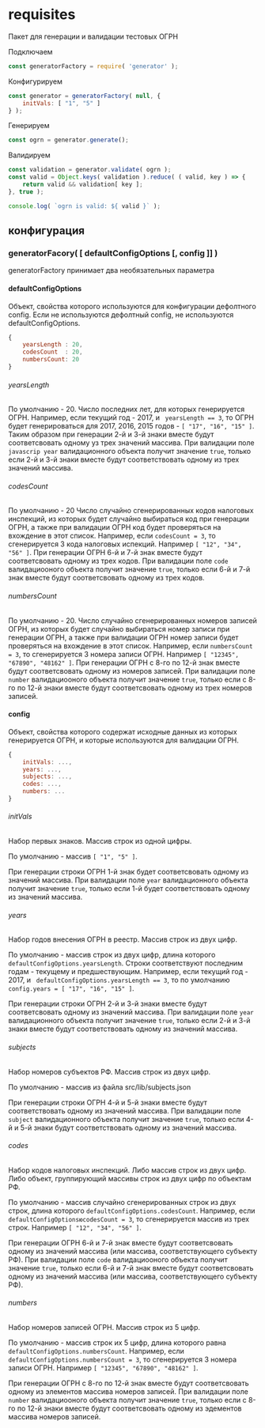 # requisites
Пакет для генерации и валидации тестовых ОГРН

Подключаем
```javascript
const generatorFactory = require( 'generator' );
```

Конфигурируем
```javascript
const generator = generatorFactory( null, {
	initVals: [ "1", "5" ]
} );
```

Генерируем
```javascript
const ogrn = generator.generate();
```

Валидируем
```javascript
const validation = generator.validate( ogrn );
const valid = Object.keys( validation ).reduce( ( valid, key ) => {
    return valid && validation[ key ];
}, true );

console.log( `ogrn is valid: ${ valid }` );
```

## конфигурация
### generatorFacory( [ defaultConfigOptions [, config ]] )
generatorFactory принимает два необязательных параметра

#### defaultConfigOptions
Объект, свойства которого используются для конфигурации дефолтного config. Если не используются дефолтный config, не используются defaultConfigOptions.

```javascript
{
	yearsLength : 20,
	codesCount  : 20,
	numbersCount: 20
}
```

###### yearsLength
По умолчанию - 20.
Число последних лет, для которых генерируется ОГРН.
Например, если текущий год - 2017, и ` yearsLength == 3`, то ОГРН будет генерироваться для 2017, 2016, 2015 годов - `[ "17", "16", "15" ]`.
Таким образом при генерации 2-й и 3-й знаки вместе будут соответсвовать одному уз трех значений массива. При валидации поле `javascrip year` валидационного объекта получит значение `true`, только если 2-й и 3-й знаки вместе будут соответствовать одному из трех значений массива.

###### codesCount
По умолчанию - 20
Число случайно сгенерированных кодов налоговых инспекций, из которых будет случайно выбираться код при генерации ОГРН, а также при валидации ОГРН код будет проверяться на вхождение в этот список.
Например, если `codesCount = 3`, то сгенерируется 3 кода налоговых испекций. Например `[ "12", "34", "56" ]`. При генерации ОГРН 6-й и 7-й знак вместе будут соответсвовать одному из трех кодов. При валидации поле `code` валидациооного объекта получит значение `true`, только если 6-й и 7-й знак вместе будут соответсвовать одному из трех кодов.

###### numbersCount
По умолчанию - 20.
Число случайно сгенерированных номеров записей ОГРН, из которых будет случайно выбираться номер записи при генерации ОГРН, а также при валидации ОГРН номер записи будет проверяться на вхождение в этот список.
Например, если `numbersCount = 3`, то сгенерируется 3 номера записи ОГРН. Например `[ "12345", "67890", "48162" ]`. При генерации ОГРН с 8-го по 12-й знак вместе будут соответсвовать одному из номеров записей. При валидации поле `number` валидациооного объекта получит значение `true`, только если c 8-го по 12-й знаки вместе будут соответсвовать одному из трех номеров записей.

#### config
Объект, свойства которого содержат исходные данных из которых генерируется ОГРН, и которые используются для валидации ОГРН.

```javascript
{
	initVals: ...,
	years: ...,
	subjects: ...,
	codes: ...,
	numbers: ...	
}
```

###### initVals
Набор первых знаков.
Массив строк из одной цифры.

По умолчанию - массив `[ "1", "5" ]`.

При генерации строки ОГРН 1-й знак будет соответсвовать одному из значений массива. При валидации поле `year` валидационного объекта получит значение `true`, только если 1-й будет соответствовать одному из значений массива.

###### years
Набор годов внесения ОГРН в реестр.
Массив строк из двух цифр.

По умолчанию - массив строк из двух цифр, длина которого `defaultConfigOptions.yearsLength`. Строки соответствуют последним годам - текущему и предшествующим.
Например, если текущий год - 2017, и ` defaultConfigOptions.yearsLength == 3`, то по умолчанию `config.years = [ "17", "16", "15" ]`.

При генерации строки ОГРН 2-й и 3-й знаки вместе будут соответсвовать одному из значений массива. При валидации поле `year` валидационного объекта получит значение `true`, только если 2-й и 3-й знаки вместе будут соответствовать одному из значений массива.

###### subjects
Набор номеров субъектов РФ.
Массив строк из двух цифр.

По умолчанию - массив из файла src/lib/subjects.json

При генерации строки ОГРН 4-й и 5-й знаки вместе будут соответствовать одному из значений массива. При валидации поле `subject` валидационного объекта получит значение `true`, только если 4-й и 5-й знаки будут соответствовать одному из значений массива.

###### codes
Набор кодов налоговых инспекций.
Либо массив строк из двух цифр. Либо объект, группирующий массивы строк из двух цифр по объектам РФ.

По умолчанию - массив случайно сгенерированных строк из двух строк, длина которого `defaultConfigOptions.codesCount`.
Например, если `defaultConfigOptionsюcodesCount = 3`, то сгенерируется массив из трех строк. Например `[ "12", "34", "56" ]`.

При генерации ОГРН 6-й и 7-й знак вместе будут соответсвовать одному из значений массива (или массива, соответствующего субъекту РФ). При валидации поле `code` валидациооного объекта получит значение `true`, только если 6-й и 7-й знак вместе будут соответсвовать одному из значений массива (или массива, соответствующего субъекту РФ).

###### numbers
Набор номеров записей ОГРН.
Массив строк из 5 цифр.

По умолчанию - массив строк их 5 цифр, длина которого равна `defaultConfigOptions.numbersCount`.
Например, если `defaultConfigOptions.numbersCount = 3`, то сгенерируется 3 номера записи ОГРН. Например `[ "12345", "67890", "48162" ]`.

При генерации ОГРН с 8-го по 12-й знак вместе будут соответсвовать одному из элементов массива номеров записей. При валидации поле `number` валидациооного объекта получит значение `true`, только если c 8-го по 12-й знаки вместе будут соответсвовать одному из эдементов массива номеров записей.
